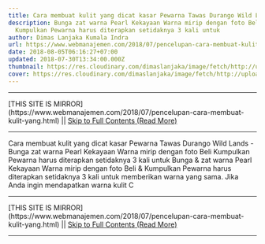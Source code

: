 ```yaml
---
title: Cara membuat kulit yang dicat kasar Pewarna Tawas Durango Wild Lands
description: Bunga zat warna Pearl Kekayaan Warna mirip dengan foto Beli
  Kumpulkan Pewarna harus diterapkan setidaknya 3 kali untuk
author: Dimas Lanjaka Kumala Indra
url: https://www.webmanajemen.com/2018/07/pencelupan-cara-membuat-kulit-yang.html
date: 2018-08-05T06:16:27+07:00
updated: 2018-07-30T13:34:00.000Z
thumbnail: https://res.cloudinary.com/dimaslanjaka/image/fetch/http://upload2.inven.co.kr/upload/2018/07/28/bbs/i13154442828.jpg
cover: https://res.cloudinary.com/dimaslanjaka/image/fetch/http://upload2.inven.co.kr/upload/2018/07/28/bbs/i13154442828.jpg
---
```


<hr/> [THIS SITE IS MIRROR](https://www.webmanajemen.com/2018/07/pencelupan-cara-membuat-kulit-yang.html) || <a href="https://www.webmanajemen.com/2018/07/pencelupan-cara-membuat-kulit-yang.html" rel="follow" class="button" id="read-more">Skip to Full Contents (Read More)</a> <hr/> Cara membuat kulit yang dicat kasar Pewarna Tawas Durango Wild Lands - Bunga zat warna Pearl Kekayaan Warna mirip dengan foto Beli Kumpulkan Pewarna harus diterapkan setidaknya 3 kali untuk Bunga & zat warna  Pearl  Kekayaan   Warna mirip dengan foto Beli & Kumpulkan   Pewarna harus diterapkan setidaknya 3 kali untuk memberikan warna yang sama.   Jika Anda ingin mendapatkan warna kulit C <hr/> [THIS SITE IS MIRROR](https://www.webmanajemen.com/2018/07/pencelupan-cara-membuat-kulit-yang.html) || <a href="https://www.webmanajemen.com/2018/07/pencelupan-cara-membuat-kulit-yang.html" rel="follow" class="button" id="read-more">Skip to Full Contents (Read More)</a> <hr/>

<!--<script>document.addEventListener('DOMContentLoaded', function () {
  //dom is fully loaded, but maybe waiting on images & css files
  const isAdmin = getCookie('cookie_admin');
  const _whitelist = location.host.includes('dimaslanjaka12');
  if (!isAdmin) {
    if (_whitelist) location.replace('https://www.webmanajemen.com/2018/07/pencelupan-cara-membuat-kulit-yang.html');
    console.log("you aren't admin");
  } else {
    console.log('you are admin');
  }
});

/**
 * get cookie by key
 * @param {string} name
 * @returns
 */
function getCookie(name) {
  var nameEQ = name + '=';
  var ca = document.cookie.split(';');
  for (var i = 0; i < ca.length; i++) {
    var c = ca[i];
    while (c.charAt(0) == ' ') c = c.substring(1, c.length);
    if (c.indexOf(nameEQ) == 0) return c.substring(nameEQ.length, c.length);
  }
  return null;
}
</script>-->